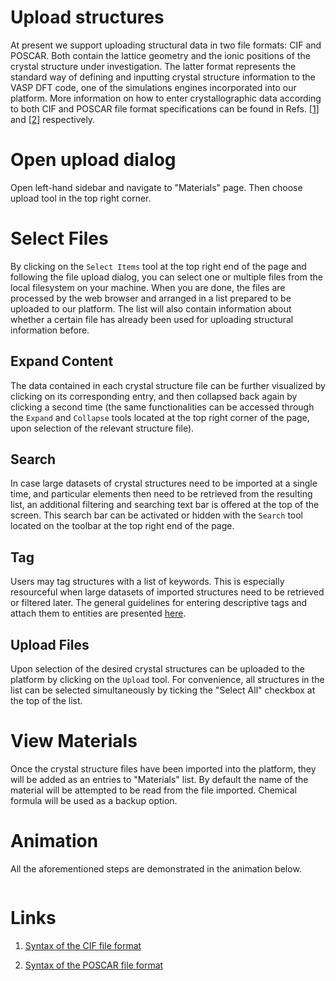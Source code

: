 # Upload structures

At present we support uploading structural data in two file formats: CIF and POSCAR. Both contain the lattice geometry and the ionic positions of the crystal structure under investigation. The latter format represents the standard way of defining and inputting crystal structure information to the VASP DFT code, one of the simulations engines incorporated into our platform. More information on how to enter crystallographic data according to both CIF and POSCAR file format specifications can be found in Refs. [[1](#links)] and [[2](#links)] respectively.

# Open upload dialog

Open left-hand sidebar and navigate to "Materials" page. Then choose upload tool <i class="zmdi zmdi-upload zmdi-hc-border"></i> in the top right corner.

# Select Files

By clicking on the `Select Items` tool <i class="zmdi zmdi-collection-plus zmdi-hc-border"></i> at the top right end of the page and following the file upload dialog, you can select one or multiple files from the local filesystem on your machine.  When you are done, the files are processed by the web browser and arranged in a list prepared to be uploaded to our platform. The list will also contain information about whether a certain file has already been used for uploading structural information before.

## Expand Content

The data contained in each crystal structure file can be further visualized by clicking on its corresponding entry, and then collapsed back again by clicking a second time (the same functionalities can be accessed through the `Expand` and `Collapse` tools located at the top right corner of the page, upon selection of the relevant structure file).

## Search

In case large datasets of crystal structures need to be imported at a single time, and particular elements then need to be retrieved from the resulting list, an additional filtering and searching text bar is offered at the top of the screen. This search bar can be activated or hidden with the `Search` tool <i class="zmdi zmdi-search zmdi-hc-border"></i> located on the toolbar at the top right end of the page. 

## Tag

Users may tag structures with a list of keywords. This is especially resourceful when large datasets of imported structures need to be retrieved or filtered later. The general guidelines for entering descriptive tags and attach them to entities are presented [here](/entities-general/actions/metadata.md).

## Upload Files

Upon selection of the desired crystal structures can be uploaded to the platform by clicking on the `Upload` <i class="zmdi zmdi-upload zmdi-hc-border"></i> tool. For convenience, all structures in the list can be selected simultaneously by ticking the "Select All" checkbox at the top of the list.

# View Materials

Once the crystal structure files have been imported into the platform, they will be added as an entries to "Materials" list. By default the name of the material will be attempted to be read from the file imported. Chemical formula will be used as a backup option.  


# Animation

All the aforementioned steps are demonstrated in the animation below.

<img data-gifffer="/images/upload.gif" />


# Links

1. [Syntax of the CIF file format](https://www.iucr.org/resources/cif/spec/version1.1/cifsyntax)

2. [Syntax of the POSCAR file format](http://cms.mpi.univie.ac.at/vasp/guide/node59.html)
